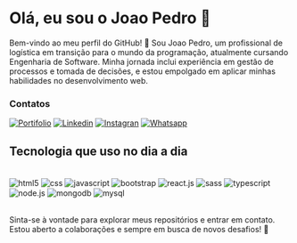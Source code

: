 
# Olá, eu sou o Joao Pedro 🤙

Bem-vindo ao meu perfil do GitHub! 👋 Sou Joao Pedro, um profissional de logística em transição para o mundo da programação, atualmente cursando Engenharia de Software. Minha jornada inclui experiência em gestão de processos e tomada de decisões, e estou empolgado em aplicar minhas habilidades no desenvolvimento web.

### Contatos
[![Portifolio](https://img.shields.io/website?label=portifoliojoao.com&style=for-the-badge&url=https://portifoliojoao.netlify.app/)](https://portifoliojoao.netlify.app/)
[![Linkedin](https://img.shields.io/badge/LinkedIn-0077B5?style=for-the-badge&logo=linkedin&logoColor=white)](https://www.linkedin.com/in/joao-pedro-costa-braga-65462321a/)
[![Instagran](https://img.shields.io/badge/Instagram-E4405F?style=for-the-badge&logo=instagram&logoColor=white)](https://www.instagram.com/braga.j/)
[![Whatsapp](https://img.shields.io/badge/WhatsApp-25D366?style=for-the-badge&logo=whatsapp&logoColor=white)](https://api.whatsapp.com/send?phone=5593991866606&text=Ola%2C%20vi%20seu%20perfil%20no%20GitHUb)



## Tecnologia que uso no dia a dia

<div style="display: iline_block"><br>
    <img align="center" alt="html5" src="[https://img.shields.io/badge/HTML-239120?style=for-the-badge&logo=html5&logoColor=white](https://img.shields.io/badge/HTML-239120?style=for-the-                   badge&logo=html5&logoColor=white)"> 
    <img align="center" alt="css" src="[https://img.shields.io/badge/CSS3-1572B6?style=for-the-badge&logo=css3&logoColor=white](https://img.shields.io/badge/CSS-239120?&style=for-the-                      badge&logo=css3&logoColor=white)"> 
    <img align="center" alt="javascript" src="[https://img.shields.io/badge/JavaScript-F7DF1E?style=for-the-badge&logo=javascript&logoColor=blac](https://img.shields.io/badge/JavaScript-F7DF1E?            style=for-the-badge&logo=javascript&logoColor=black)k"> 
    <img align="center" alt="bootstrap" src="https://img.shields.io/badge/Bootstrap-563D7C?style=for-the-badge&logo=bootstrap&logoColor=white">
    <img align="center" alt="react.js" src="[https://img.shields.io/badge/React-20232A?style=for-the-badge&logo=react&logoColor=61DAFB](https://img.shields.io/badge/React-20232A?style=for-the-             badge&logo=react&logoColor=61DAFB)">
    <img align="center" alt="sass" src="[https://img.shields.io/badge/Sass-CC6699?style=for-the-badge&logo=sass&logoColor=white](https://img.shields.io/badge/Sass-CC6699?style=for-the-                     badge&logo=sass&logoColor=white)">
    <img align="center" alt="typescript" src="https://img.shields.io/badge/TypeScript-007ACC?style=for-the-badge&logo=typescript&logoColor=white">
    <img align="center" alt="node.js" src="https://img.shields.io/badge/Node.js-43853D?style=for-the-badge&logo=node.js&logoColor=white">
    <img align="center" alt="mongodb" src="https://img.shields.io/badge/MongoDB-4EA94B?style=for-the-badge&logo=mongodb&logoColor=white">
    <img align="center" alt="mysql" src="https://img.shields.io/badge/MySQL-00000F?style=for-the-badge&logo=mysql&logoColor=white">
</div>


<br>

Sinta-se à vontade para explorar meus repositórios e entrar em contato. Estou aberto a colaborações e sempre em busca de novos desafios! 🚀





